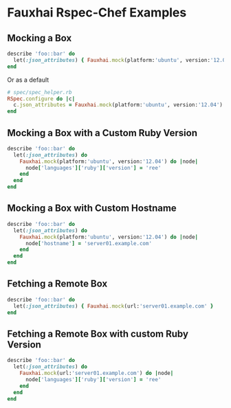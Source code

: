Fauxhai Rspec-Chef Examples
===========================

Mocking a Box
-------------
```ruby
describe 'foo::bar' do
  let(:json_attributes) { Fauxhai.mock(platform:'ubuntu', version:'12.04') }
end
```

Or as a default
```ruby
# spec/spec_helper.rb
RSpec.configure do |c|
  c.json_attributes = Fauxhai.mock(platform:'ubuntu', version:'12.04')
end
```

Mocking a Box with a Custom Ruby Version
----------------------------------------
```ruby
describe 'foo::bar' do
  let(:json_attributes) do
    Fauxhai.mock(platform:'ubuntu', version:'12.04') do |node|
      node['languages']['ruby']['version'] = 'ree'
    end
  end
end
```

Mocking a Box with Custom Hostname
----------------------------------
```ruby
describe 'foo::bar' do
  let(:json_attributes) do
    Fauxhai.mock(platform:'ubuntu', version:'12.04') do |node|
      node['hostname'] = 'server01.example.com'
    end
  end
end
```

Fetching a Remote Box
---------------------
```ruby
describe 'foo::bar' do
  let(:json_attributes) { Fauxhai.mock(url:'server01.example.com' }
end
```

Fetching a Remote Box with custom Ruby Version
----------------------------------------------
```ruby
describe 'foo::bar' do
  let(:json_attributes) do
    Fauxhai.mock(url:'server01.example.com') do |node|
      node['languages']['ruby']['version'] = 'ree'
    end
  end
end
```
